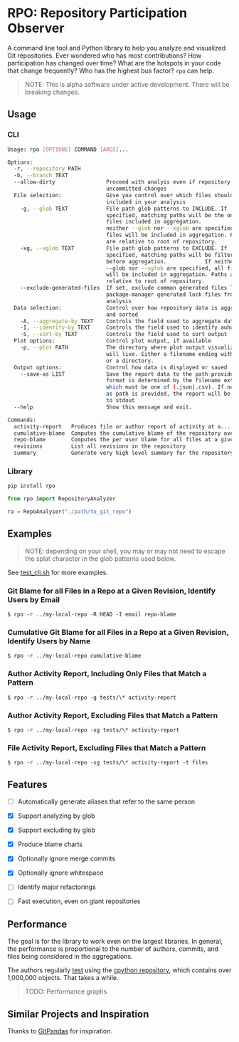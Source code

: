 # RPO: Repository Participation Observer

A command line tool and Python library to help you analyze and visualized Git repositories. Ever wondered who has most contributions? How participation has changed over time? What are the hotspots in your code that change frequently? Who has the highest bus factor? `rpo` can help.

> NOTE: This is alpha software under active development. There will be breaking changes.

## Usage

### CLI

```bash
Usage: rpo [OPTIONS] COMMAND [ARGS]...

Options:
  -r, --repository PATH
  -b, --branch TEXT
  --allow-dirty                Proceed with analyis even if repository has
                               uncommitted changes
  File selection:              Give you control over which files should be
                               included in your analysis
    -g, --glob TEXT            File path glob patterns to INCLUDE. If
                               specified, matching paths will be the only
                               files included in aggregation.            If
                               neither --glob nor --xglob are specified, all
                               files will be included in aggregation. Paths
                               are relative to root of repository.
    -xg, --xglob TEXT          File path glob patterns to EXCLUDE. If
                               specified, matching paths will be filtered
                               before aggregation.            If neither
                               --glob nor --xglob are specified, all files
                               will be included in aggregation. Paths are
                               relative to root of repository.
    --exclude-generated-files  If set, exclude common generated files like
                               package-manager generated lock files from
                               analysis
  Data selection:              Control over how repository data is aggregated
                               and sorted
    -A, --aggregate-by TEXT    Controls the field used to aggregate data
    -I, --identify-by TEXT     Controls the field used to identify auhors.
    -S, --sort-by TEXT         Controls the field used to sort output
  Plot options:                Control plot output, if available
    -p, --plot PATH            The directory where plot output visualization
                               will live. Either a filename ending with '.png'
                               or a directory.
  Output options:              Control how data is displayed or saved
    --save-as LIST             Save the report data to the path provided;
                               format is determined by the filename extension,
                               which must be one of (.json|.csv). If no save-
                               as path is provided, the report will be printed
                               to stdout
  --help                       Show this message and exit.

Commands:
  activity-report   Produces file or author report of activity at a...
  cumulative-blame  Computes the cumulative blame of the repository over...
  repo-blame        Computes the per user blame for all files at a given...
  revisions         List all revisions in the repository
  summary           Generate very high level summary for the repository
  ```

### Library

```bash
pip install rpo
```

```python
from rpo import RepositoryAnalyzer

ra = RepoAnalyser("./path/to_git_repo")


```
## Examples

> NOTE: depending on your shell, you may or may not need to escape the splat character in the glob patterns used below.

See [test_cli.sh](./test_cli.sh) for more examples.

### Git Blame for all Files in a Repo at a Given Revision, Identify Users by Email
```
$ rpo -r ../my-local-repo -R HEAD -I email repo-blame
```

### Cumulative Git Blame for all Files in a Repo at a Given Revision, Identify Users by Name
```
$ rpo -r ../my-local-repo cumulative-blame
```

### Author Activity Report, Including Only Files that Match a Pattern
```
$ rpo -r ../my-local-repo -g tests/\* activity-report
```

### Author Activity Report, Excluding Files that Match a Pattern
```
$ rpo -r ../my-local-repo -xg tests/\* activity-report
```

### File Activity Report, Excluding Files that Match a Pattern
```
$ rpo -r ../my-local-repo -xg tests/\* activity-report -t files
```


## Features
- [ ] Automatically generate aliases that refer to the same person
- [x] Support analyzing by glob
- [x] Support excluding by glob
- [x] Produce blame charts
- [x] Optionally ignore merge commits
- [x] Optionally ignore whitespace
- [ ] Identify major refactorings
- [ ] Fast execution, even on giant repositories


## Performance

The goal is for the library to work even on the largest libraries. In general, the performance is proportional to the number of authors, commits, and files being considered in the aggregations.

The authors regularly [test](./tests/integration/test_cpython_repository.py) using the [cpython repository](https://github.com/python/cpython), which contains over 1,000,000 objects. That takes a while.

> TODO: Performance graphs

## Similar Projects and Inspiration

Thanks to [GitPandas](https://github.com/wdm0006/git-pandas) for inspiration.

